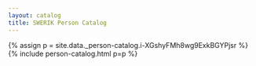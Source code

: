 ```yaml
---
layout: catalog
title: SWERIK Person Catalog
---
```

{% assign p = site.data._person-catalog.i-XGshyFMh8wg9ExkBGYPjsr %}
{% include person-catalog.html p=p %}

